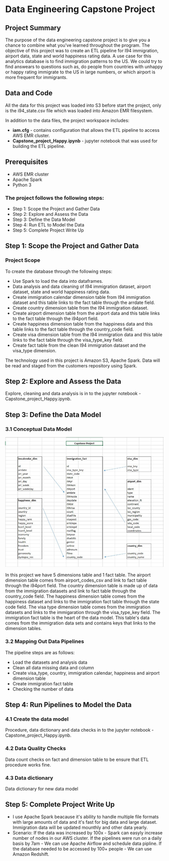 # Data Engineering Capstone Project

## Project Summary
The purpose of the data engineering capstone project is to give you a chance to combine what you've learned throughout the program. The objective of this project was to create an ETL pipeline for I94 immigration, airport data, state and world happiness rating data.
A use case for this analytics database is to find immigration patterns to the US. We could try to find answears to questions such as, do people from countries with unhappy or happy rating immigrate to the US in large numbers, or which airport is more frequent for immigrants.

## Data and Code
All the data for this project was loaded into S3 before start the project, only is the i94_state.csv file which was loaded into Amazon EMR filesystem. 

In addition to the data files, the project workspace includes:
* **iam.cfg** - contains configuration that allows the ETL pipeline to access AWS EMR cluster. 
* **Capstone_project_Happy.ipynb** - jupyter notebook that was used for building the ETL pipeline.

## Prerequisites
* AWS EMR cluster
* Apache Spark
* Python 3

### The project follows the following steps:
* Step 1: Scope the Project and Gather Data
* Step 2: Explore and Assess the Data
* Step 3: Define the Data Model
* Step 4: Run ETL to Model the Data
* Step 5: Complete Project Write Up

## Step 1: Scope the Project and Gather Data
### Project Scope
To create the database through the following steps:
* Use Spark to load the data into dataframes.
* Data analysis and data cleaning of I94 immigration dataset, airport dataset, state and world happiness rating data.
* Create immigration calendar dimension table from I94 immigration dataset and this table links to the fact table through the arrdate field.
* Create country dimension table from the I94 immigration dataset. 
* Create airport dimension table from the airport data and this table links to the fact table through the i94port field.
* Create happiness dimension table from the happiness data and this table links to the fact table through the country_code field.
* Create visa dimension table from the I94 immigration data and this table links to the fact table through the visa_type_key field.
* Create fact table from the clean I94 immigration dataset and the visa_type dimension.

The technology used in this project is Amazon S3, Apache Spark. Data will be read and staged from the customers repository using Spark.

## Step 2: Explore and Assess the Data

 Explore, cleaning and data analysis is in to the jupyter notebook - Capstone_project_Happy.ipynb.

## Step 3: Define the Data Model
### 3.1 Conceptual Data Model

![Database schema](Capstone_project_happy_data_model.jpg)

In this project we have 5 dimensions table and 1 fact table. 
The airport dimension table comes from airport_codes_csv and link to fact table through the i94port field.
The country dimension table is made up of data from the immigration datasets and link to fact table through the country_code field.
The happiness dimension table comes from the happiness dataset and links to the immigration fact table through the state code field. 
The visa type dimension table comes from the immigration datasets and links to the immigaration through the visa_type_key field. 
The immigration fact table is the heart of the data model. This table's data comes from the immigration data sets and contains keys that links to the dimension tables.

### 3.2 Mapping Out Data Pipelines
The pipeline steps are as follows:
* Load the datasets and analysis data
* Clean all data missing data and column 
* Create visa_type, country, immigration calendar, happiness and airport dimension table
* Create immigration fact table
* Checking the number of data

## Step 4: Run Pipelines to Model the Data 
### 4.1 Create the data model
Procedure, data dictionary and data checks in to the jupyter notebook - Capstone_project_Happy.ipynb.

### 4.2 Data Quality Checks
Data count checks on fact and dimension table to be ensure that ETL procedure works fine.

### 4.3 Data dictionary 
Data dictionary for new data model

## Step 5: Complete Project Write Up
* I use Apache Spark beacause it's ability to handle multiple file formats with large amounts of data and it's fast for big data and large dataset. Immigration data will be updated mounthly and other data yearly. 
* Scenario:
If the data was increased by 100x - Spark can easyly increase number of nodes in our AWS cluster.
If the pipelines were run on a daily basis by 7am - We can use Apache Airflow and schedule data pipline.
If the database needed to be accessed by 100+ people - We can use Amazon Redshift.